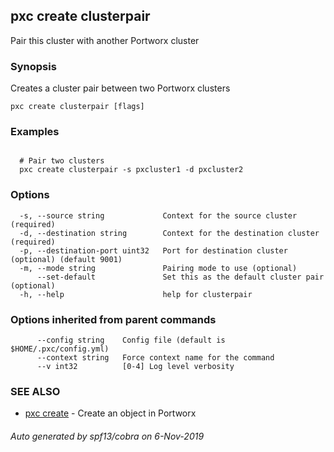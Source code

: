 ## pxc create clusterpair

Pair this cluster with another Portworx cluster

### Synopsis

Creates a cluster pair between two Portworx clusters

```
pxc create clusterpair [flags]
```

### Examples

```

  # Pair two clusters
  pxc create clusterpair -s pxcluster1 -d pxcluster2
```

### Options

```
  -s, --source string             Context for the source cluster (required)
  -d, --destination string        Context for the destination cluster (required)
  -p, --destination-port uint32   Port for destination cluster (optional) (default 9001)
  -m, --mode string               Pairing mode to use (optional)
      --set-default               Set this as the default cluster pair (optional)
  -h, --help                      help for clusterpair
```

### Options inherited from parent commands

```
      --config string    Config file (default is $HOME/.pxc/config.yml)
      --context string   Force context name for the command
      --v int32          [0-4] Log level verbosity
```

### SEE ALSO

* [pxc create](pxc_create.md)	 - Create an object in Portworx

###### Auto generated by spf13/cobra on 6-Nov-2019
